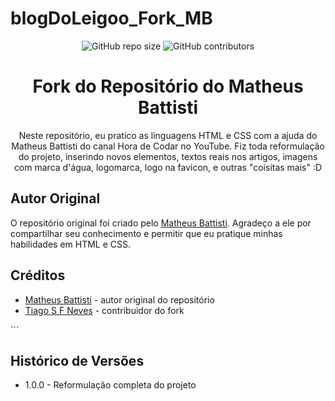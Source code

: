 # blogDoLeigoo_Fork_MB

<p align="center">
    <img src="https://img.shields.io/github/repo-size/seu-usuario/seu-repositorio?style=flat-square" alt="GitHub repo size" />
    <img src="https://img.shields.io/github/contributors/seu-usuario/seu-repositorio?style=flat-square" alt="GitHub contributors" />
</p>

<h1 align="center">Fork do Repositório do Matheus Battisti</h1>

<p align="center">Neste repositório, eu pratico as linguagens HTML e CSS com a ajuda do Matheus Battisti do canal Hora de Codar no YouTube. Fiz toda reformulação do projeto, inserindo novos elementos, textos reais nos artigos, imagens com marca d'água, logomarca, logo na favicon, e outras "coisitas mais" :D</p>

<h2>Autor Original</h2>
<p>O repositório original foi criado pelo <a href="https://github.com/matheusbattisti">Matheus Battisti</a>. Agradeço a ele por compartilhar seu conhecimento e permitir que eu pratique minhas habilidades em HTML e CSS.</p>

<h2>Créditos</h2>
<ul>
    <li><a href="https://github.com/matheusbattisti">Matheus Battisti</a> - autor original do repositório</li>
    <li><a href="https://github.com/tiagosfneves">Tiago S F Neves</a> - contribuidor do fork</li>
</ul>
```
<h2>Histórico de Versões</h2>
<ul>
    <li>1.0.0 - Reformulação completa do projeto</li>
    
    
